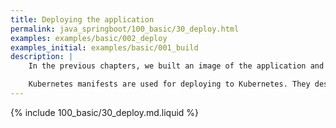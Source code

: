 ```yaml
---
title: Deploying the application
permalink: java_springboot/100_basic/30_deploy.html
examples: examples/basic/002_deploy
examples_initial: examples/basic/001_build
description: |
    In the previous chapters, we built an image of the application and set up the environment to deploy it. Now let's deploy the application to the Kubernetes cluster we configured.

    Kubernetes manifests are used for deploying to Kubernetes. They describe the resources (Kubernetes objects) required for the application to run. These resources include Deployment (it is responsible for running applications in containers) and Service/Ingress (these are responsible for accessing running applications from inside and outside of the cluster).
---
```


{% include 100_basic/30_deploy.md.liquid %}

